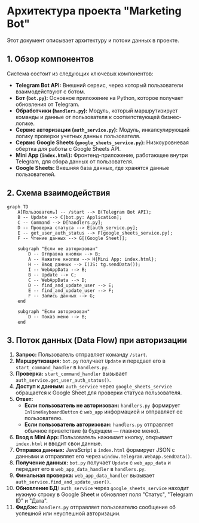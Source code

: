 # Архитектура проекта "Marketing Bot"

Этот документ описывает архитектуру и потоки данных в проекте.

## 1. Обзор компонентов

Система состоит из следующих ключевых компонентов:

*   **Telegram Bot API:** Внешний сервис, через который пользователи взаимодействуют с ботом.
*   **Бот (`bot.py`):** Основное приложение на Python, которое получает обновления от Telegram.
*   **Обработчики (`handlers.py`):** Модуль, который маршрутизирует команды и данные от пользователя к соответствующей бизнес-логике.
*   **Сервис авторизации (`auth_service.py`):** Модуль, инкапсулирующий логику проверки учетных данных пользователя.
*   **Сервис Google Sheets (`google_sheets_service.py`):** Низкоуровневая обертка для работы с Google Sheets API.
*   **Mini App (`index.html`):** Фронтенд-приложение, работающее внутри Telegram, для сбора данных от пользователя.
*   **Google Sheets:** Внешняя база данных, где хранятся данные пользователей.

## 2. Схема взаимодействия

```mermaid
graph TD
    A[Пользователь] -- /start --> B(Telegram Bot API);
    B -- Update --> C[bot.py: Application];
    C -- Command --> D[handlers.py];
    D -- Проверка статуса --> E[auth_service.py];
    E -- get_user_auth_status --> F[google_sheets_service.py];
    F -- Чтение данных --> G[(Google Sheet)];
    
    subgraph "Если не авторизован"
        D -- Отправка кнопки --> B;
        A -- Нажатие кнопки --> H{Mini App: index.html};
        H -- Ввод данных --> I(JS: tg.sendData());
        I -- WebAppData --> B;
        B -- Update --> C;
        C -- WebAppData --> D;
        D -- find_and_update_user --> E;
        E -- find_and_update_user --> F;
        F -- Запись данных --> G;
    end

    subgraph "Если авторизован"
        D -- Показ меню --> B;
    end
```

## 3. Поток данных (Data Flow) при авторизации

1.  **Запрос:** Пользователь отправляет команду `/start`.
2.  **Маршрутизация:** `bot.py` получает `Update` и передает его в `start_command_handler` в `handlers.py`.
3.  **Проверка:** `start_command_handler` вызывает `auth_service.get_user_auth_status()`.
4.  **Доступ к данным:** `auth_service` через `google_sheets_service` обращается к Google Sheet для проверки статуса пользователя.
5.  **Ответ:**
    *   **Если пользователь не авторизован:** `handlers.py` формирует `InlineKeyboardButton` с `web_app` информацией и отправляет ее пользователю.
    *   **Если пользователь авторизован:** `handlers.py` отправляет обычное приветствие (в будущем — главное меню).
6.  **Ввод в Mini App:** Пользователь нажимает кнопку, открывает `index.html` и вводит свои данные.
7.  **Отправка данных:** JavaScript в `index.html` формирует JSON с данными и отправляет его через `window.Telegram.WebApp.sendData()`.
8.  **Получение данных:** `bot.py` получает `Update` с `web_app_data` и передает его в `web_app_data_handler` в `handlers.py`.
9.  **Финальная проверка:** `web_app_data_handler` вызывает `auth_service.find_and_update_user()`.
10. **Обновление БД:** `auth_service` через `google_sheets_service` находит нужную строку в Google Sheet и обновляет поля "Статус", "Telegram ID" и "Дата".
11. **Фидбэк:** `handlers.py` отправляет пользователю сообщение об успешной или неуспешной авторизации.